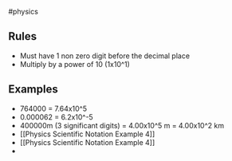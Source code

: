 #physics 
## Rules
- Must have 1 non zero digit before the decimal place
- Multiply by a power of 10 (1x10^1)



## Examples

- 764000 = 7.64x10^5
- 0.000062 = 6.2x10^-5
- 400000m (3 significant digits) = 4.00x10^5 m = 4.00x10^2 km
- [[Physics Scientific Notation Example 4]]
- [[Physics Scientific Notation Example 4]]
- 